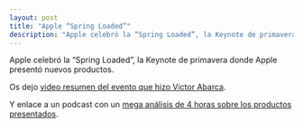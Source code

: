```yaml
---
layout: post
title: "Apple “Spring Loaded”"
description: "Apple celebró la “Spring Loaded”, la Keynote de primavera donde Apple presentó nuevos productos."
---
```


Apple celebró la “Spring Loaded”, la Keynote de primavera donde Apple presentó nuevos productos.

Os dejo [video resumen del evento que hizo Victor Abarca](https://youtu.be/xCzYeuSs-2c).

Y enlace a un podcast con un [mega análisis de 4 horas sobre los productos presentados](https://cuonda.com/apple-coding/mega-analisis-airtags-apple-tv-4k-2021-imac-45k-m1-2021-y-ipad-pro-2021).
